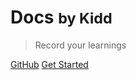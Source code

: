 # Docs <small>by Kidd</small>

> Record your learnings


[GitHub](https://github.com/AlbertKidd/docs/)
[Get Started](README.md)